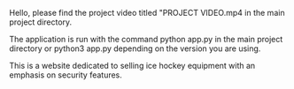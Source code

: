 Hello, please find the project video titled "PROJECT VIDEO.mp4 in the main project directory.

The application is run with the command python app.py in the main project directory or python3 app.py depending on the version you are using.

This is a website dedicated to selling ice hockey equipment with an emphasis on security features.
